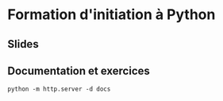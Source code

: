 # Formation d'initiation à Python

## Slides


## Documentation et exercices

```shell
python -m http.server -d docs
```
